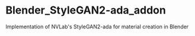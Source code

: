 # Blender_StyleGAN2-ada_addon
 Implementation of NVLab's StyleGAN2-ada for material creation in Blender
